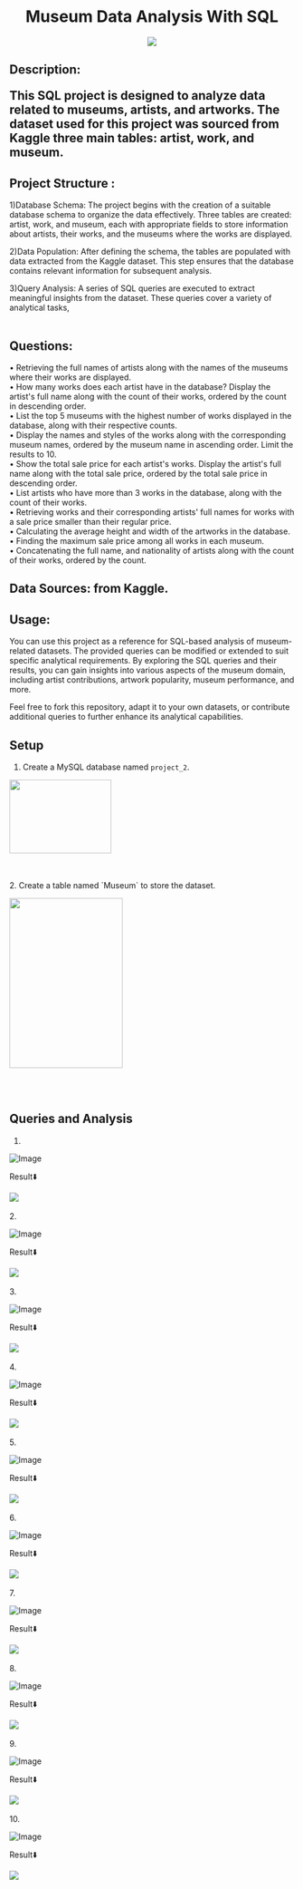 <h1 align="center">Museum Data Analysis With SQL</h1>
<p align="center">
<img src="https://khanhpham1989.github.io/eProject-group7/IMG/pic/1.png">


## Description:<p>This SQL project is designed to analyze data related to museums, artists, and artworks. The dataset used for this project was sourced from Kaggle three main tables: artist, work, and museum.</p>

## Project Structure :<br>
1)Database Schema: The project begins with the creation of a suitable database schema to organize the data effectively. Three tables are created: artist, work, and museum, each with appropriate fields to store information about artists, their works, and the museums where the works are displayed.

2)Data Population: After defining the schema, the tables are populated with data extracted from the Kaggle dataset. This step ensures that the database contains relevant information for subsequent analysis.

3)Query Analysis: A series of SQL queries are executed to extract meaningful insights from the dataset. These queries cover a variety of analytical tasks, <br>
<br>
## Questions:<br>
• Retrieving the full names of artists along with the names of the museums where their works are displayed.<br>
• How many works does each artist have in the database? Display the artist's full name along with the count of their works, ordered by the count in descending order.<br>
• List the top 5 museums with the highest number of works displayed in the database, along with their respective counts.<br>
• Display the names and styles of the works along with the corresponding museum names, ordered by the museum name in ascending order. Limit the results to 10.<br>
• Show the total sale price for each artist's works. Display the artist's full name along with the total sale price, ordered by the total sale price in descending order.<br>
• List artists who have more than 3 works in the database, along with the count of their works.<br>
• Retrieving works and their corresponding artists' full names for works with a sale price smaller than their regular price.<br>
• Calculating the average height and width of the artworks in the database.<br>
• Finding the maximum sale price among all works in each museum.<br>
• Concatenating the full name, and nationality of artists along with the count of their works, ordered by the count.

## Data Sources: from Kaggle.


## Usage: <br> 
You can use this project as a reference for SQL-based analysis of museum-related datasets. The provided queries can be modified or extended to suit specific analytical requirements. By exploring the SQL queries and their results, you can gain insights into various aspects of the museum domain, including artist contributions, artwork popularity, museum performance, and more.

Feel free to fork this repository, adapt it to your own datasets, or contribute additional queries to further enhance its analytical capabilities. <br> 


## Setup

1. Create a MySQL database named `project_2`.
<p>
<img src="images/Create.png" width="180" height="130">
</p>
<br>
<br>
2. Create a table named `Museum` to store the dataset.
   
<p>
<img src="images/Table.png" width="200" height="300">
</p>
<br>
<br>


## Queries and Analysis

1. 

   ![Image](images/q1.png)
   
   Result⬇️

   <img src="images/q1 output.png">
<br>
<br>
2. 

   ![Image](images/q2.png)
   
   Result⬇️

   <img src="images/q2 output.png">
<br>
<br> 
3. 

   ![Image](images/q3.png)
   
   Result⬇️

   <img src="images/q3 output.png">
<br>
<br>
4.

   ![Image](images/q4.png)
   
   Result⬇️

   <img src="images/q4 output.png">
<br>
<br>
5.
 
   ![Image](images/q5.png)
   
   Result⬇️

   <img src="images/q5 output.png">
<br>
<br>   
6.
 
   ![Image](images/q6.png)
    
   Result⬇️

   <img src="images/q6 output.png">
<br>
<br>
7.

   ![Image](images/q7.png)
   
   Result⬇️

   <img src="images/q7 output.png">
<br>
<br>
8.

   ![Image](images/q8.png)
   
   Result⬇️

   <img src="images/q8 output.png">
<br>
<br>
9.

   ![Image](images/q9.png)
   
   Result⬇️

   <img src="images/q9 output.png">
<br>
<br>
10.

   ![Image](images/q10.png)
   
   Result⬇️

   <img src="images/q10 output.png">

